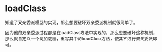 # loadClass

知道了双亲委派模型的实现，那么想要破坏双亲委派机制就很简单了。

因为他的双亲委派过程都是在loadClass方法中实现的，那么想要破坏这种机制，那么就自定义一个类加载器，重写其中的loadClass方法，使其不进行双亲委派即可。